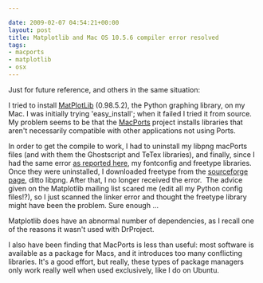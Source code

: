 ```yaml
---

date: 2009-02-07 04:54:21+00:00
layout: post
title: Matplotlib and Mac OS 10.5.6 compiler error resolved
tags:
- macports
- matplotlib
- osx
---
```


Just for future reference, and others in the same situation:

I tried to install [MatPlotLib](http://matplotlib.sourceforge.net/) (0.98.5.2), the Python graphing library, on my Mac. I was initially trying 'easy_install'; when it failed I tried it from source. My problem seems to be that the [MacPorts](http://www.macports.org/) project installs libraries that aren't necessarily compatible with other applications not using Ports.

In order to get the compile to work, I had to uninstall my libpng macPorts files (and with them the Ghostscript and TeTex libraries), and finally, since I had the same error [as reported here](http://www.mail-archive.com/matplotlib-users@lists.sourceforge.net/msg09474.html), my fontconfig and freetype libraries. Once they were uninstalled, I downloaded freetype from the [sourceforge page](http://freetype.sourceforge.net/download.html), ditto libpng. After that, I no longer received the error.  The advice given on the Matplotlib mailing list scared me (edit all my Python config files!?), so I just scanned the linker error and thought the freetype library might have been the problem. Sure enough ...

Matplotlib does have an abnormal number of dependencies, as I recall one of the reasons it wasn't used with DrProject.

I also have been finding that MacPorts is less than useful: most software is available as a package for Macs, and it introduces too many conflicting libraries. It's a good effort, but really, these types of package managers only work really well when used exclusively, like I do on Ubuntu.
